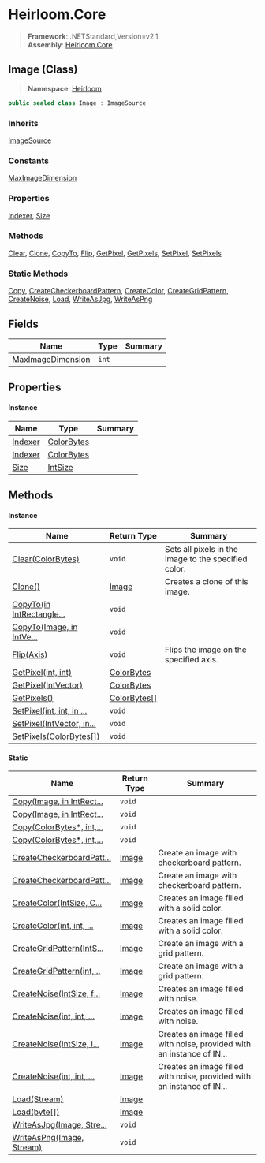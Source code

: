 # Heirloom.Core

> **Framework**: .NETStandard,Version=v2.1  
> **Assembly**: [Heirloom.Core][0]

## Image (Class)

> **Namespace**: [Heirloom][0]

```cs
public sealed class Image : ImageSource
```

### Inherits

[ImageSource][1]

### Constants

[MaxImageDimension][2]

### Properties

[Indexer][3], [Size][4]

### Methods

[Clear][5], [Clone][6], [CopyTo][7], [Flip][8], [GetPixel][9], [GetPixels][10], [SetPixel][11], [SetPixels][12]

### Static Methods

[Copy][13], [CreateCheckerboardPattern][14], [CreateColor][15], [CreateGridPattern][16], [CreateNoise][17], [Load][18], [WriteAsJpg][19], [WriteAsPng][20]

## Fields

| Name                   | Type  | Summary |
|------------------------|-------|---------|
| [MaxImageDimension][2] | `int` |         |

## Properties

#### Instance

| Name         | Type             | Summary |
|--------------|------------------|---------|
| [Indexer][3] | [ColorBytes][21] |         |
| [Indexer][3] | [ColorBytes][21] |         |
| [Size][4]    | [IntSize][22]    |         |

## Methods

#### Instance

| Name                            | Return Type        | Summary                                              |
|---------------------------------|--------------------|------------------------------------------------------|
| [Clear(ColorBytes)][5]          | `void`             | Sets all pixels in the image to the specified color. |
| [Clone()][6]                    | [Image][23]        | Creates a clone of this image.                       |
| [CopyTo(in IntRectangle...][7]  | `void`             |                                                      |
| [CopyTo(Image, in IntVe...][7]  | `void`             |                                                      |
| [Flip(Axis)][8]                 | `void`             | Flips the image on the specified axis.               |
| [GetPixel(int, int)][9]         | [ColorBytes][21]   |                                                      |
| [GetPixel(IntVector)][9]        | [ColorBytes][21]   |                                                      |
| [GetPixels()][10]               | [ColorBytes[]][21] |                                                      |
| [SetPixel(int, int, in ...][11] | `void`             |                                                      |
| [SetPixel(IntVector, in...][11] | `void`             |                                                      |
| [SetPixels(ColorBytes[])][12]   | `void`             |                                                      |

#### Static

| Name                            | Return Type | Summary                                                                |
|---------------------------------|-------------|------------------------------------------------------------------------|
| [Copy(Image, in IntRect...][13] | `void`      |                                                                        |
| [Copy(Image, in IntRect...][13] | `void`      |                                                                        |
| [Copy(ColorBytes*, int,...][13] | `void`      |                                                                        |
| [Copy(ColorBytes*, int,...][13] | `void`      |                                                                        |
| [CreateCheckerboardPatt...][14] | [Image][23] | Create an image with checkerboard pattern.                             |
| [CreateCheckerboardPatt...][14] | [Image][23] | Create an image with checkerboard pattern.                             |
| [CreateColor(IntSize, C...][15] | [Image][23] | Creates an image filled with a solid color.                            |
| [CreateColor(int, int, ...][15] | [Image][23] | Creates an image filled with a solid color.                            |
| [CreateGridPattern(IntS...][16] | [Image][23] | Create an image with a grid pattern.                                   |
| [CreateGridPattern(int,...][16] | [Image][23] | Create an image with a grid pattern.                                   |
| [CreateNoise(IntSize, f...][17] | [Image][23] | Creates an image filled with noise.                                    |
| [CreateNoise(int, int, ...][17] | [Image][23] | Creates an image filled with noise.                                    |
| [CreateNoise(IntSize, I...][17] | [Image][23] | Creates an image filled with noise, provided with an instance of IN... |
| [CreateNoise(int, int, ...][17] | [Image][23] | Creates an image filled with noise, provided with an instance of IN... |
| [Load(Stream)][18]              | [Image][23] |                                                                        |
| [Load(byte[])][18]              | [Image][23] |                                                                        |
| [WriteAsJpg(Image, Stre...][19] | `void`      |                                                                        |
| [WriteAsPng(Image, Stream)][20] | `void`      |                                                                        |

[0]: ../../Heirloom.Core.md
[1]: ImageSource.md
[2]: Image/MaxImageDimension.md
[3]: Image/Indexer.md
[4]: Image/Size.md
[5]: Image/Clear.md
[6]: Image/Clone.md
[7]: Image/CopyTo.md
[8]: Image/Flip.md
[9]: Image/GetPixel.md
[10]: Image/GetPixels.md
[11]: Image/SetPixel.md
[12]: Image/SetPixels.md
[13]: Image/Copy.md
[14]: Image/CreateCheckerboardPattern.md
[15]: Image/CreateColor.md
[16]: Image/CreateGridPattern.md
[17]: Image/CreateNoise.md
[18]: Image/Load.md
[19]: Image/WriteAsJpg.md
[20]: Image/WriteAsPng.md
[21]: ColorBytes.md
[22]: IntSize.md
[23]: Image.md
